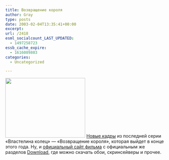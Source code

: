 ```yaml
---
title: Возвращение короля
author: Gray
type: posts
date: 2003-02-04T13:35:41+00:00
excerpt:
url: /2418
esml_socialcount_LAST_UPDATED:
  - 1497258723
essb_cache_expire:
  - 1616089803
categories:
  - Uncategorized

---
```








<img src="https://i1.wp.com/www.searchengines.ru/blog/images/rotkjannew2.jpg?resize=250%2C188" width="250" height="188" border="0" data-recalc-dims="1" />  
<a href="http://www.comingsoon.net/cgi-bin/imageFolio.cgi?direct=Fantasy/The_Lord_of_the_Rings/LOTR_The_Return_of_the_King&#038;img=" target="_blank">Новые кадры</a> из последней серии &laquo;Властелина колец&raquo;&nbsp;&#151; &laquo;Возвращение короля&raquo;, которая выйдет в&nbsp;конце этого года.  
Ну, и&nbsp;<a href="http://www.lordoftherings.net/" target="_blank">официальный сайт фильма</a> с&nbsp;официальным&nbsp;же разделов <a href="http://www.lordoftherings.net/index_202_le_down.html" target="_blank">Download</a>, где можно скачать обои, скринсейверы и&nbsp;прочее.